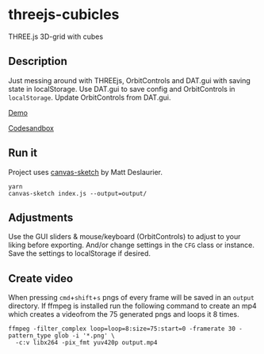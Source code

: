 # threejs-cubicles
THREE.js 3D-grid with cubes

## Description
Just messing around with THREEjs, OrbitControls and DAT.gui with saving state in localStorage.
Use DAT.gui to save config and OrbitControls in `localStorage`. Update OrbitControls from DAT.gui.



[Demo](https://ly5xvrq1q7.codesandbox.io/)

[Codesandbox](https://codesandbox.io/s/ly5xvrq1q7)


## Run it
Project uses [canvas-sketch](https://github.com/mattdesl/canvas-sketch) by Matt Deslaurier.

```
yarn
canvas-sketch index.js --output=output/
```


## Adjustments
Use the GUI sliders & mouse/keyboard (OrbitControls) to adjust to your liking before exporting. And/or change settings in the `CFG` class or instance. Save the settings to localStorage if desired.

## Create video
When pressing `cmd`+`shift`+`s` pngs of every frame will be saved in an `output` directory. If ffmpeg is installed run the following command to create an mp4 which creates a videofrom the 75 generated pngs and loops it 8 times.

```
ffmpeg -filter_complex loop=loop=8:size=75:start=0 -framerate 30 -pattern_type glob -i '*.png' \
  -c:v libx264 -pix_fmt yuv420p output.mp4
```